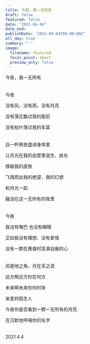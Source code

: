 ```yaml
---
title: 今夜，我一无所有
draft: false
featured: false
date: "2021-04-04"
date_end: 
publishDate: '2021-04-04T00:00:00Z'
all_day: true
summary: " "
image:
  filename: featured
  focal_point: Smart
  preview_only: false
---
```

今夜，我一无所有
<br><br><br>
今夜

没有风，没有雨，没有月亮

没有落花飘过我的窗前

没有枯叶落过我的车篮
<br><br><br>
舀一杯黑夜盛进身体里

让月光在我的血管里滋生、疯长

撑破我的皮肤

飞溅而出我的绝望、我的幻想

和月光一起

融没在这一无所有的夜里
<br><br><br>
今夜

我没有嘴巴 也没有眼睛

正如我没有理想、没有爱情

没有一颗在黄昏时澎湃自傲的心
<br><br><br>
风是地之角，月在天之涯

远方啊远方你在何方

未来啊未来你何时来

亲爱的陌生人

今夜你是否看到一颗一无所有的月亮

在沉默地呼喊你的名字
<br><br><br>
2021.4.4